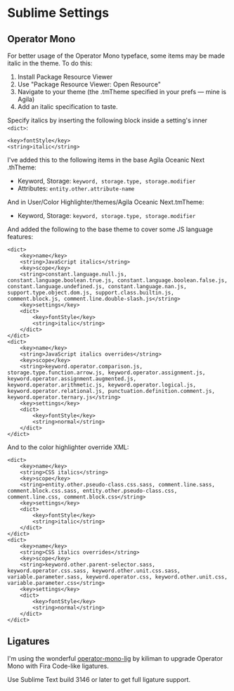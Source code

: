 # Sublime Settings

## Operator Mono

For better usage of the Operator Mono typeface, some items may be made italic in the theme. To do this:

1. Install Package Resource Viewer
2. Use "Package Resource Viewer: Open Resource"
3. Navigate to your theme (the .tmTheme specified in your prefs — mine is Agila)
4. Add an italic specification to taste.

Specify italics by inserting the following block inside a setting's inner `<dict>`:

```
<key>fontStyle</key>
<string>italic</string>
```

I've added this to the following items in the base Agila Oceanic Next .thTheme:

- Keyword, Storage: `keyword, storage.type, storage.modifier`
- Attributes: `entity.other.attribute-name`

And in User/Color Highlighter/themes/Agila Oceanic Next.tmTheme:

- Keyword, Storage: `keyword, storage.type, storage.modifier`

And added the following to the base theme to cover some JS language features:

```
<dict>
    <key>name</key>
    <string>JavaScript italics</string>
    <key>scope</key>
    <string>constant.language.null.js, constant.language.boolean.true.js, constant.language.boolean.false.js, constant.language.undefined.js, constant.language.nan.js, support.type.object.dom.js, support.class.builtin.js, comment.block.js, comment.line.double-slash.js</string>
    <key>settings</key>
    <dict>
        <key>fontStyle</key>
        <string>italic</string>
    </dict>
</dict>
<dict>
    <key>name</key>
    <string>JavaScript italics overrides</string>
    <key>scope</key>
    <string>keyword.operator.comparison.js, storage.type.function.arrow.js, keyword.operator.assignment.js, keyword.operator.assignment.augmented.js, keyword.operator.arithmetic.js, keyword.operator.logical.js, keyword.operator.relational.js, punctuation.definition.comment.js, keyword.operator.ternary.js</string>
    <key>settings</key>
    <dict>
        <key>fontStyle</key>
        <string>normal</string>
    </dict>
</dict>
```

And to the color highlighter override XML:

```
<dict>
    <key>name</key>
    <string>CSS italics</string>
    <key>scope</key>
    <string>entity.other.pseudo-class.css.sass, comment.line.sass, comment.block.css.sass, entity.other.pseudo-class.css, comment.line.css, comment.block.css</string>
    <key>settings</key>
    <dict>
        <key>fontStyle</key>
        <string>italic</string>
    </dict>
</dict>
<dict>
    <key>name</key>
    <string>CSS italics overrides</string>
    <key>scope</key>
    <string>keyword.other.parent-selector.sass, keyword.operator.css.sass, keyword.other.unit.css.sass, variable.parameter.sass, keyword.operator.css, keyword.other.unit.css, variable.parameter.css</string>
    <key>settings</key>
    <dict>
        <key>fontStyle</key>
        <string>normal</string>
    </dict>
</dict>
```


## Ligatures

I'm using the wonderful [operator-mono-lig](https://github.com/kiliman/operator-mono-lig) by kiliman to upgrade Operator Mono with Fira Code-like ligatures.

Use Sublime Text build 3146 or later to get full ligature support.
